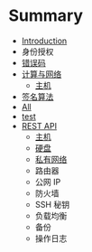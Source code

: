 # Summary

* [Introduction](README.md)
* 身份授权
* [错误码](error_code.md)
* [计算与网络](ji_suan_yu_wang_luo.md)
   * [主机](zhu_ji.md)
* [签名算法](chapter1.md)
* [All](all.md)
* [test](test.md)
* [REST API](rest_api.md)
   * [主机](instance.md)
   * [硬盘](volume.md)
   * [私有网络](vxnet.md)
   * 路由器
   * 公网 IP
   * 防火墙
   * SSH 秘钥
   * 负载均衡
   * 备份
   * 操作日志

